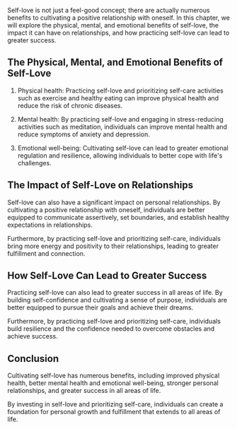
Self-love is not just a feel-good concept; there are actually numerous benefits to cultivating a positive relationship with oneself. In this chapter, we will explore the physical, mental, and emotional benefits of self-love, the impact it can have on relationships, and how practicing self-love can lead to greater success.

The Physical, Mental, and Emotional Benefits of Self-Love
---------------------------------------------------------

1. Physical health: Practicing self-love and prioritizing self-care activities such as exercise and healthy eating can improve physical health and reduce the risk of chronic diseases.

2. Mental health: By practicing self-love and engaging in stress-reducing activities such as meditation, individuals can improve mental health and reduce symptoms of anxiety and depression.

3. Emotional well-being: Cultivating self-love can lead to greater emotional regulation and resilience, allowing individuals to better cope with life's challenges.

The Impact of Self-Love on Relationships
----------------------------------------

Self-love can also have a significant impact on personal relationships. By cultivating a positive relationship with oneself, individuals are better equipped to communicate assertively, set boundaries, and establish healthy expectations in relationships.

Furthermore, by practicing self-love and prioritizing self-care, individuals bring more energy and positivity to their relationships, leading to greater fulfillment and connection.

How Self-Love Can Lead to Greater Success
-----------------------------------------

Practicing self-love can also lead to greater success in all areas of life. By building self-confidence and cultivating a sense of purpose, individuals are better equipped to pursue their goals and achieve their dreams.

Furthermore, by practicing self-love and prioritizing self-care, individuals build resilience and the confidence needed to overcome obstacles and achieve success.

Conclusion
----------

Cultivating self-love has numerous benefits, including improved physical health, better mental health and emotional well-being, stronger personal relationships, and greater success in all areas of life.

By investing in self-love and prioritizing self-care, individuals can create a foundation for personal growth and fulfillment that extends to all areas of life.
